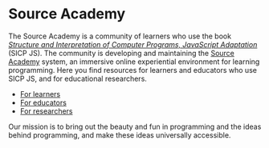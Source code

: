 # Source Academy

The Source Academy is a community of learners who use the book [*Structure and Interpretation of Computer Programs, JavaScript Adaptation*](https://sourceacademy.org/sicpjs/) (SICP JS). The community is developing and maintaining the [Source Academy](https://sourceacademy.org/) system, an immersive online experiential environment for learning programming. Here you find resources for learners and educators who use SICP JS, and for educational researchers.

- [For learners](learner/README.md)
- [For educators](educator/README.md)
- [For researchers](research/README.md)

Our mission is to bring out the beauty and fun in programming and the ideas behind programming, and make these ideas universally accessible.
